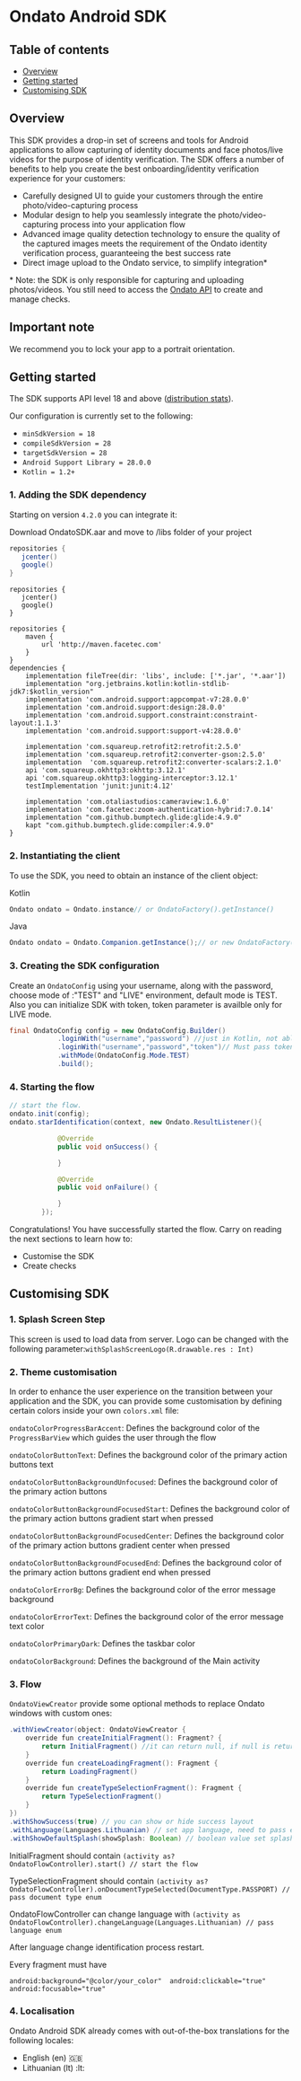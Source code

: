 # Ondato Android SDK

## Table of contents

* [Overview](#overview)
* [Getting started](#getting-started)
* [Customising SDK](#customising-sdk)

## Overview

This SDK provides a drop-in set of screens and tools for Android applications to allow capturing of identity documents and face photos/live videos for the purpose of identity verification. The SDK offers a number of benefits to help you create the best onboarding/identity verification experience for your customers:

- Carefully designed UI to guide your customers through the entire photo/video-capturing process
- Modular design to help you seamlessly integrate the photo/video-capturing process into your application flow
- Advanced image quality detection technology to ensure the quality of the captured images meets the requirement of the Ondato identity verification process, guaranteeing the best success rate
- Direct image upload to the Ondato service, to simplify integration\*

\* Note: the SDK is only responsible for capturing and uploading photos/videos. You still need to access the [Ondato API](https://api.ondato.com/verifid/index.html) to create and manage checks.

## Important note

We recommend you to lock your app to a portrait orientation.

## Getting started


The SDK supports API level 18 and above ([distribution stats](https://developer.android.com/about/dashboards/index.html)).

Our configuration is currently set to the following:

- `minSdkVersion = 18`
- `compileSdkVersion = 28`
- `targetSdkVersion = 28`
- `Android Support Library = 28.0.0`
- `Kotlin = 1.2+`

### 1. Adding the SDK dependency

Starting on version `4.2.0` you can integrate it:

Download OndatoSDK.aar and move to /libs folder of your project


```gradle
repositories {
   jcenter()
   google()
}
```

```app-gradle
repositories {
   jcenter()
   google()
}

repositories {
    maven {
        url 'http://maven.facetec.com'
    }
}
dependencies {
    implementation fileTree(dir: 'libs', include: ['*.jar', '*.aar'])
    implementation "org.jetbrains.kotlin:kotlin-stdlib-jdk7:$kotlin_version"
    implementation 'com.android.support:appcompat-v7:28.0.0'
    implementation 'com.android.support:design:28.0.0'
    implementation 'com.android.support.constraint:constraint-layout:1.1.3'
    implementation 'com.android.support:support-v4:28.0.0'

    implementation 'com.squareup.retrofit2:retrofit:2.5.0'
    implementation 'com.squareup.retrofit2:converter-gson:2.5.0'
    implementation  'com.squareup.retrofit2:converter-scalars:2.1.0'
    api 'com.squareup.okhttp3:okhttp:3.12.1'
    api 'com.squareup.okhttp3:logging-interceptor:3.12.1'
    testImplementation 'junit:junit:4.12'

    implementation 'com.otaliastudios:cameraview:1.6.0'
    implementation 'com.facetec:zoom-authentication-hybrid:7.0.14'
    implementation "com.github.bumptech.glide:glide:4.9.0"
    kapt "com.github.bumptech.glide:compiler:4.9.0"
}
```

### 2. Instantiating the client

To use the SDK, you need to obtain an instance of the client object:

Kotlin 

``` kotlin
Ondato ondato = Ondato.instance// or OndatoFactory().getInstance()
```

Java

``` java
Ondato ondato = Ondato.Companion.getInstance();// or new OndatoFactory().getInstance();
```


### 3. Creating the SDK configuration

Create an `OndatoConfig` using your username, along with the password, choose mode of :"TEST" and "LIVE" environment, default mode is TEST. Also you can initialize SDK with token, token parameter is availble only for LIVE mode.

``` java
final OndatoConfig config = new OndatoConfig.Builder()
            .loginWith("username","password") //just in Kotlin, not able to use in JAVA. 
            .loginWith("username","password","token")// Must pass token parameter in JAVA, token can be null.
            .withMode(OndatoConfig.Mode.TEST)
            .build();
```

### 4. Starting the flow

``` java
// start the flow.
ondato.init(config);
ondato.starIdentification(context, new Ondato.ResultListener(){

            @Override
            public void onSuccess() {

            }

            @Override
            public void onFailure() {

            }
        });
```

Congratulations! You have successfully started the flow. Carry on reading the next sections to learn how to:

- Customise the SDK
- Create checks

## Customising SDK

### 1. Splash Screen Step
This screen is used to load data from server. Logo can be changed with the following parameter:`withSplashScreenLogo(R.drawable.res : Int)`


### 2. Theme customisation

In order to enhance the user experience on the transition between your application and the SDK, you can provide some customisation by defining certain colors inside your own `colors.xml` file:
    
`ondatoColorProgressBarAccent`: Defines the background color of the `ProgressBarView` which guides the user through the flow

`ondatoColorButtonText`: Defines the background color of the primary action buttons text

`ondatoColorButtonBackgroundUnfocused`: Defines the background color of the primary action buttons

`ondatoColorButtonBackgroundFocusedStart`: Defines the background color of the primary action buttons gradient start when pressed

`ondatoColorButtonBackgroundFocusedCenter`: Defines the background color of the primary action buttons gradient center when pressed

`ondatoColorButtonBackgroundFocusedEnd`: Defines the background color of the primary action buttons gradient end when pressed

`ondatoColorErrorBg`: Defines the background color of the error message background

`ondatoColorErrorText`: Defines the background color of the error message text color

`ondatoColorPrimaryDark`: Defines the taskbar color

`ondatoColorBackground`: Defines the background of the Main activity

### 3. Flow
`OndatoViewCreator` provide some optional methods to replace Ondato windows with custom ones: 
``` java
.withViewCreator(object: OndatoViewCreator {
    override fun createInitialFragment(): Fragment? {
        return InitialFragment() //it can return null, if null is returned, start layout is not shown
    }
    override fun createLoadingFragment(): Fragment {
        return LoadingFragment()
    }
    override fun createTypeSelectionFragment(): Fragment {
        return TypeSelectionFragment()
    }
})
.withShowSuccess(true) // you can show or hide success layout
.withLanguage(Languages.Lithuanian) // set app language, need to pass enum
.withShowDefaultSplash(showSplash: Boolean) // boolean value set splash screen visibility
```

InitialFragment should contain 
`(activity as? OndatoFlowController).start() // start the flow`

TypeSelectionFragment should contain
`(activity as? OndatoFlowController).onDocumentTypeSelected(DocumentType.PASSPORT) // pass document type enum`

OndatoFlowController can change language with 
`(activity as OndatoFlowController).changeLanguage(Languages.Lithuanian) // pass language enum`

After language change identification process restart.

Every fragment must have

`
android:background="@color/your_color" 
android:clickable="true" 
android:focusable="true"
`

### 4. Localisation

Ondato Android SDK already comes with out-of-the-box translations for the following locales:
- English (en) :uk:
- Lithuanian (lt) :lt:

